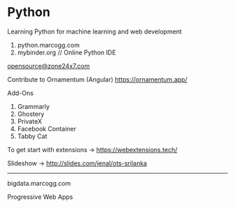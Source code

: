 # Python
Learning Python for machine learning and web development

1. python.marcogg.com
2. mybinder.org // Online Python IDE

opensource@zone24x7.com

Contribute to Ornamentum (Angular)
https://ornamentum.app/

Add-Ons
1. Grammarly
2. Ghostery
3. PrivateX
4. Facebook Container
5. Tabby Cat

To get start with extensions -> https://webextensions.tech/

Slideshow -> http://slides.com/jenal/ots-srilanka

**********************

bigdata.marcogg.com

Progressive Web Apps

